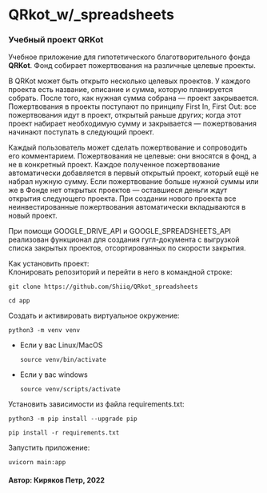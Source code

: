 # QRkot_w/_spreadsheets
### Учебный проект QRKot
Учебное приложение для гипотетического благотворительного фонда **QRKot**. Фонд собирает пожертвования на различные целевые проекты.  

В QRKot может быть открыто несколько целевых проектов. У каждого проекта есть название, описание и сумма, 
которую планируется собрать. После того, как нужная сумма собрана — проект закрывается. 
Пожертвования в проекты поступают по принципу First In, First Out: все пожертвования идут в проект, открытый раньше других; когда этот проект набирает необходимую сумму и закрывается — пожертвования начинают поступать в следующий проект.  
  
Каждый пользователь может сделать пожертвование и сопроводить его комментарием. Пожертвования не целевые: 
они вносятся в фонд, а не в конкретный проект. Каждое полученное пожертвование автоматически добавляется в 
первый открытый проект, который ещё не набрал нужную сумму. Если пожертвование больше нужной суммы или же в 
Фонде нет открытых проектов — оставшиеся деньги ждут открытия следующего проекта. При создании нового проекта 
все неинвестированные пожертвования автоматически вкладываются в новый проект.

При помощи GOOGLE_DRIVE_API и GOOGLE_SPREADSHEETS_API реализован функционал для создания гугл-документа с выгрузкой списка закрытых проектов, отсортированных по скорости закрытия.

Как установить проект:  
Клонировать репозиторий и перейти в него в командной строке:

```
git clone https://github.com/Shiiq/QRkot_spreadsheets
```

```
cd app
```

Cоздать и активировать виртуальное окружение:

```
python3 -m venv venv
```

* Если у вас Linux/MacOS

    ```
    source venv/bin/activate
    ```

* Если у вас windows

    ```
    source venv/scripts/activate
    ```

Установить зависимости из файла requirements.txt:

```
python3 -m pip install --upgrade pip
```

```
pip install -r requirements.txt
```

Запустить приложение:

```
uvicorn main:app
```

#### Автор: Киряков Петр, 2022